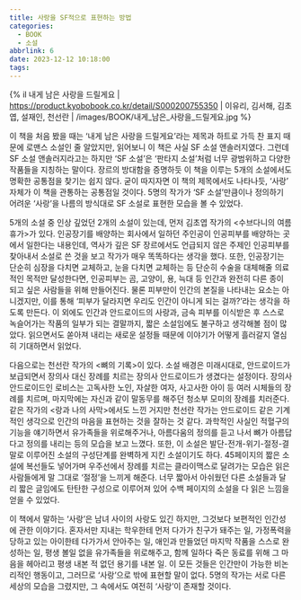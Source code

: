 ```yaml
---
title: 사랑을 SF적으로 표현하는 방법
categories:
  - BOOK
  - 소설
abbrlink: 6
date: 2023-12-12 10:18:00
tags:
---
```


{% il 내게 남은 사랑을 드릴게요 | https://product.kyobobook.co.kr/detail/S000200755350 | 이유리, 김서해, 김초엽, 설재인, 천선란 | /images/BOOK/내게_남은_사랑을_드릴게요.jpg %}

이 책을 처음 봤을 때는 ‘내게 남은 사랑을 드릴게요’라는 제목과 하트로 가득 찬 표지 때문에 로맨스 소설인 줄 알았지만, 읽어보니 이 책은 사실 SF 소설 앤솔러지였다. 그런데 SF 소설 앤솔러지라고는 하지만 ‘SF 소설’은 ‘판타지 소설’처럼 너무 광범위하고 다양한 작품들을 지칭하는 말이다. 장르의 방대함을 증명하듯 이 책을 이루는 5개의 소설에서도 명확한 공통점을 찾기는 쉽지 않다. 굳이 따지자면 이 책의 제목에서도 나타나듯, ‘사랑’ 자체가 이 책을 관통하는 공통점일 것이다. 5명의 작가가 ‘SF 소설’만큼이나 정의하기 어려운 ‘사랑’을 나름의 방식대로 SF 소설로 표현한 모습을 볼 수 있었다.

5개의 소설 중 인상 깊었던 2개의 소설이 있는데, 먼저 김초엽 작가의 <수브다니의 여름휴가>가 있다. 인공장기를 배양하는 회사에서 일하던 주인공이 인공피부를 배양하는 곳에서 일한다는 내용인데, 역사가 깊은 SF 장르에서도 언급되지 않은 주제인 인공피부를 찾아내서 소설로 쓴 것을 보고 작가가 매우 똑똑하다는 생각을 했다. 또한, 인공장기는 단순히 심장을 다치면 교체하고, 눈을 다치면 교체하는 등 단순히 수술을 대체해줄 의료적인 목적만 달성한다면, 인공피부는 곰, 고양이, 용, 늑대 등 인간과 완전히 다른 종이 되고 싶은 사람들을 위해 만들어진다. 물론 피부만이 인간의 본질을 나타내는 요소는 아니겠지만, 이를 통해 ‘피부가 달라지면 우리도 인간이 아니게 되는 걸까?’라는 생각을 하도록 만든다. 이 외에도 인간과 안드로이드의 사랑과, 금속 피부를 이식받은 후 스스로 녹슬어가는 작품의 일부가 되는 결말까지, 짧은 소설임에도 불구하고 생각해볼 점이 많았다. 읽으면서도 쏟아져 내리는 새로운 설정들 때문에 이야기가 어떻게 흘러갈지 열심히 기대하면서 읽었다.

다음으로는 천선란 작가의 <뼈의 기록>이 있다. 소설 배경은 미래시대로, 안드로이드가 보급되면서 장의사 대신 장례를 치르는 장의사 안드로이드가 생겼다는 설정이다. 장의사 안드로이드인 로비스는 고독사한 노인, 자살한 여자, 사고사한 아이 등 여러 시체들의 장례를 치르며, 마지막에는 자신과 같이 말동무를 해주던 청소부 모미의 장례를 치러준다. 같은 작가의 <랑과 나의 사막>에서도 느낀 거지만 천선란 작가는 안드로이드 같은 기계적인 생각으로 인간의 마음을 표현하는 것을 잘하는 것 같다. 과학적인 사실인 적혈구의 기능을 얘기하면서 유가족들을 위로해주거나, 아름다움의 정의를 듣고 나서 뼈가 아름답다고 정의를 내리는 등의 모습을 보고 느꼈다. 또한, 이 소설은 발단-전개-위기-절정-결말로 이루어진 소설의 구성단계를 완벽하게 지킨 소설이기도 하다. 45페이지의 짧은 소설에 복선들도 넣어가며 우주선에서 장례를 치르는 클라이맥스로 달려가는 모습은 읽은 사람들에게 말 그대로 ‘절정’을 느끼게 해준다. 너무 짧아서 아쉬웠던 다른 소설들과 달리 짧은 글임에도 탄탄한 구성으로 이루어져 있어 수백 페이지의 소설을 다 읽은 느낌을 얻을 수 있었다.

이 책에서 말하는 ‘사랑’은 남녀 사이의 사랑도 있긴 하지만, 그것보다 보편적인 인간성에 관한 이야기다. 혼자서만 지내는 학우한테 먼저 다가가 친구가 돼주는 일, 가정폭력을 당하고 있는 아이한테 다가가서 안아주는 일, 애인과 만들었던 마지막 작품을 스스로 완성하는 일, 평생 볼일 없을 유가족들을 위로해주고, 함께 일하다 죽은 동료를 위해 그 마음을 헤아리고 평생 내본 적 없던 용기를 내본 일. 이 모든 것들은 인간만이 가능한 비논리적인 행동이고, 그러므로 ‘사랑’으로 밖에 표현할 말이 없다. 5명의 작가는 서로 다른 세상의 모습을 그렸지만, 그 속에서도 여전히 ‘사랑’이 존재할 것이다.
